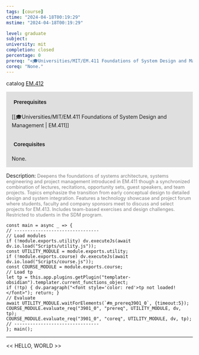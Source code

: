 ```yaml
---
tags: [course]
ctime: "2024-04-18T00:19:29"
mstime: "2024-04-18T00:19:29"

level: graduate
subject: 
university: mit
completion: closed
percentage: 0
prereq: "<🎓Universities/MIT/EM.411 Foundations of System Design and Management>"
coreq: "None."
---
```


catalog [EM.412](http://student.mit.edu/catalog/mEMa.html#EM.412)

<span style="display: block; padding: 15px; background-color: rgb(100, 100, 100, 0.2);"><font id="m_prereq3901_0" style="display: block; font-family: Arial, sans-serif; font-weight: bold; padding: 5px">Prerequisites</font><br><span id="prereq3901_0">[[🎓Universities/MIT/EM.411 Foundations of System Design and Management | EM.411]]</span></span>
<span style="display: block; padding: 15px; background-color: rgb(100, 100, 100, 0.2);"><font id="m_coreq3901_0" style="display: block; font-family: Arial, sans-serif; font-weight: bold; padding: 5px">Corequisites</font><br><span id="coreq3901_0">None.</span></span>

<font style="">Description:</font>
<font style="color: grey; font-size: 0.8rem;">Deepens the foundations of systems architecture, systems engineering and project management introduced in EM.411 though a synchronized combination of lectures, recitations, opportunity sets, guest speakers, and team projects. Topics emphasize the transition from early conceptual design to detailed design and system integration. Features a technology showcase and project forum where students, faculty and company sponsors meet to discuss and select projects for EM.413. Includes team-based exercises and design challenges. Restricted to students in the SDM program.</font>

```dataviewjs
const main = async _ => {
// --------------------------------
// Load modules
if (!module.exports.utility) dv.executeJs(await dv.io.load("Scripts/utility.js"));
const UTILITY_MODULE = module.exports.utility;
if (!module.exports.course) dv.executeJs(await dv.io.load("Scripts/course.js"));
const COURSE_MODULE = module.exports.course;
// Load tp
let tp = this.app.plugins.getPlugin("templater-obsidian").templater.current_functions_object;
if (!tp) { dv.paragraph("<font style='color: red'>tp not loaded!</font>"); return; }
// Evaluate
await UTILITY_MODULE.waitForElements(`#m_prereq3901_0`, {timeout:5});
COURSE_MODULE.evaluate_req("3901_0", "prereq", UTILITY_MODULE, dv, tp);
COURSE_MODULE.evaluate_req("3901_0", "coreq", UTILITY_MODULE, dv, tp);
// --------------------------------
}; main();
```

---

<< HELLO, WORLD >>
